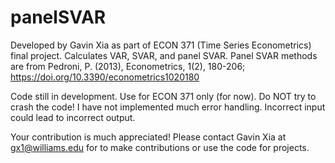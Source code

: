 # panelSVAR
Developed by Gavin Xia as part of ECON 371 (Time Series Econometrics) final project.
Calculates VAR, SVAR, and panel SVAR. Panel SVAR methods are from
Pedroni, P. (2013), Econometrics, 1(2), 180-206; https://doi.org/10.3390/econometrics1020180

Code still in development. Use for ECON 371 only (for now).
Do NOT try to crash the code! I have not implemented much error handling.
Incorrect input could lead to incorrect output.

Your contribution is much appreciated!
Please contact Gavin Xia at gx1@williams.edu for to make contributions or use the code for projects.
